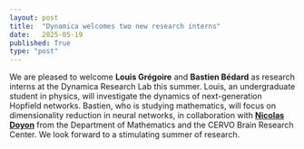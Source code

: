 ```yaml
---
layout: post
title:  "Dynamica welcomes two new research interns"
date:   2025-05-19
published: True
type: "post"
---
```


We are pleased to welcome **Louis Grégoire** and **Bastien Bédard** as research interns at the Dynamica Research Lab this summer. Louis, an undergraduate student in physics, will investigate the dynamics of next-generation Hopfield networks. Bastien, who is studying mathematics, will focus on dimensionality reduction in neural networks, in collaboration with [**Nicolas Doyon**](https://cervo.ulaval.ca/en/profile/nicolas-doyon) from the Department of Mathematics and the CERVO Brain Research Center. We look forward to a stimulating summer of research.
